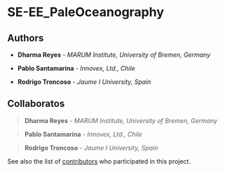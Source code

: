 # SE-EE_PaleOceanography


## Authors

* **Dharma Reyes** - *MARUM Institute, University of Bremen, Germany* 

* **Pablo Santamarina** - *Innovex, Ltd., Chile*

* **Rodrigo Troncoso** - *Jaume I University, Spain*



## Collaboratos

> **Dharma Reyes** - *MARUM Institute, University of Bremen, Germany* 

> **Pablo Santamarina** - *Innovex, Ltd., Chile*

> **Rodrigo Troncoso** - *Jaume I University, Spain*


See also the list of [contributors](https://github.com/your/project/contributors) who participated in this project.
